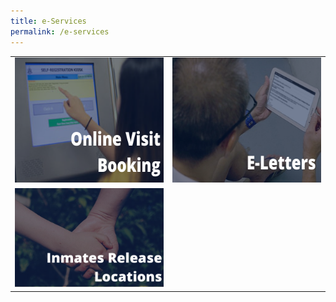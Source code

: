 ```yaml
---
title: e-Services
permalink: /e-services
---
```


<table style="width: 100%; border-collapse: collapse; margin-left: auto; margin-right: auto;" border="0">
<tbody>
<tr>
<td style="width: 50%; text-align: center;"><a href="https://www.ipris.sps.gov.sg/sps-vms3-web/#/home/index"><img src="https://raw.githubusercontent.com/isomerpages/pris-test/staging/images/image-library/ovb.png" alt="" width="300" height="200" /></a></td>
<td style="width: 50%; text-align: center;"><a href="https://eservice.sps.gov.sg/eletters/#/landing"><img src="https://raw.githubusercontent.com/isomerpages/pris-test/staging/images/image-library/eletters.png" alt="E Letters" width="300" height="200" /></a></td>
</tr>
<tr>
<td style="width: 50%; text-align: center;"><a href="https://www.sps.gov.sg/connect-us/other-matters/inmates-release-locations"><img src="https://raw.githubusercontent.com/isomerpages/pris-test/staging/images/image-library/irl.png" alt="" /></a></td>
<td style="width: 50%; text-align: center;">&nbsp;</td>
</tr>
</tbody>
</table>